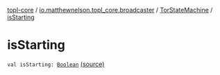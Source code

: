 [topl-core](../../index.md) / [io.matthewnelson.topl_core.broadcaster](../index.md) / [TorStateMachine](index.md) / [isStarting](./is-starting.md)

# isStarting

`val isStarting: `[`Boolean`](https://kotlinlang.org/api/latest/jvm/stdlib/kotlin/-boolean/index.html) [(source)](https://github.com/05nelsonm/TorOnionProxyLibrary-Android/blob/master/topl-core/src/main/java/io/matthewnelson/topl_core/broadcaster/TorStateMachine.kt#L121)